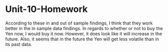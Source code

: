 # Unit-10-Homework

According to these in and out of sample findings, I think that they work better in the in sample data findings.
In regards to whether or not to buy the Yen now, I would buy it now.  However, it does look like it will increase in the future.
Also, it seems that in the future the Yen will get less volatile than in its past data.
